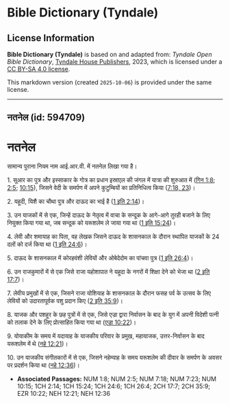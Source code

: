 # Bible Dictionary (Tyndale)

## License Information

**Bible Dictionary (Tyndale)** is based on and adapted from: _Tyndale Open Bible Dictionary_, [Tyndale House Publishers](https://tyndaleopenresources.com/), 2023, which is licensed under a [CC BY-SA 4.0 license](https://creativecommons.org/licenses/by-sa/4.0/legalcode.en).

This markdown version (created `2025-10-06`) is provided under the same license.



--------------------------------

## नतनेल (id: 594709)

नतनेल
=====

सामान्य पुराना नियम नाम आई.आर.वी. में नतनेल लिखा गया है।

1\. सूआर का पुत्र और इस्साकार के गोत्र का प्रधान इस्राएल की जंगल में यात्रा की शुरुआत में ([गिन 1:8](https://ref.ly/Num1:8); [2:5](https://ref.ly/Num2:5); [10:15](https://ref.ly/Num10:15)), जिसने वेदी के समर्पण में अपने कुटुम्बियों का प्रतिनिधित्व किया ([7:18, 23](https://ref.ly/Num7:18,Num7:23))।

2\. यहूदी, यिशै का चौथा पुत्र और दाऊद का भाई है ([1 इति 2:14](https://ref.ly/1Chr2:14))।

3\. उन याजकों में से एक, जिन्हें दाऊद के नेतृत्व में वाचा के सन्दूक के आगे\-आगे तुरही बजाने के लिए नियुक्त किया गया था, जब सन्दूक को यरूशलेम ले जाया गया था ([1 इति 15:24](https://ref.ly/1Chr15:24))।

4\. लेवी और शमायाह का पिता, वह लेखक जिसने दाऊद के शासनकाल के दौरान स्थापित याजकों के 24 दलों को दर्ज किया था ([1 इति 24:6](https://ref.ly/1Chr24:6))।

5\. दाऊद के शासनकाल में कोरहवंशी लेवियों और ओबेदेदोम का पांचवा पुत्र ([1 इति 26:4](https://ref.ly/1Chr26:4))।

6\. उन राजकुमारों में से एक जिसे राजा यहोशापात ने यहूदा के नगरों में शिक्षा देने को भेजा था ([2 इति 17:7](https://ref.ly/2Chr17:7))।

7\. लेवीय प्रमुखों में से एक, जिसने राजा योशियाह के शासनकाल के दौरान फसह पर्व के उत्सव के लिए लेवियों को उदारतापूर्वक पशु प्रदान किए ([2 इति 35:9](https://ref.ly/2Chr35:9))।

8\. याजक और पशहूर के छह पुत्रों में से एक, जिसे एज्रा द्वारा निर्वासन के बाद के युग में अपनी विदेशी पत्नी को तलाक देने के लिए प्रोत्साहित किया गया था ([एज्रा 10:22](https://ref.ly/Ezra10:22))।

9\. योयाकीम के समय में यदायाह के याजकीय परिवार के प्रमुख, महायाजक, उत्तर\-निर्वासन के बाद यरूशलेम में थे ([नहे 12:21](https://ref.ly/Neh12:21))।

10\. उन याजकीय संगीतकारों में से एक, जिसने नहेम्याह के समय यरूशलेम की दीवार के समर्पण के अवसर पर प्रदर्शन किया था ([नहे 12:36](https://ref.ly/Neh12:36))।

* **Associated Passages:** NUM 1:8; NUM 2:5; NUM 7:18; NUM 7:23; NUM 10:15; 1CH 2:14; 1CH 15:24; 1CH 24:6; 1CH 26:4; 2CH 17:7; 2CH 35:9; EZR 10:22; NEH 12:21; NEH 12:36

